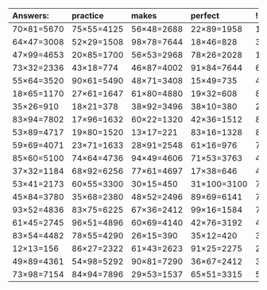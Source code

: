 | Answers: | practice | makes | perfect | ! |
| :--- | :--- | :--- | :--- | :--- |
| 70×81=5670 | 75×55=4125 | 56×48=2688 | 22×89=1958 | 10×27=270 | 
| 64×47=3008 | 52×29=1508 | 98×78=7644 | 18×46=828 | 30×80=2400 | 
| 47×99=4653 | 20×85=1700 | 56×53=2968 | 78×26=2028 | 100×86=8600 | 
| 73×32=2336 | 43×18=774 | 46×87=4002 | 91×84=7644 | 60×55=3300 | 
| 55×64=3520 | 90×61=5490 | 48×71=3408 | 15×49=735 | 47×31=1457 | 
| 18×65=1170 | 27×61=1647 | 61×80=4880 | 19×32=608 | 88×75=6600 | 
| 35×26=910 | 18×21=378 | 38×92=3496 | 38×10=380 | 24×31=744 | 
| 83×94=7802 | 17×96=1632 | 60×22=1320 | 42×36=1512 | 83×24=1992 | 
| 53×89=4717 | 19×80=1520 | 13×17=221 | 83×16=1328 | 86×86=7396 | 
| 59×69=4071 | 23×71=1633 | 28×91=2548 | 61×16=976 | 74×49=3626 | 
| 85×60=5100 | 74×64=4736 | 94×49=4606 | 71×53=3763 | 45×26=1170 | 
| 37×32=1184 | 68×92=6256 | 77×61=4697 | 17×38=646 | 48×61=2928 | 
| 53×41=2173 | 60×55=3300 | 30×15=450 | 31×100=3100 | 71×75=5325 | 
| 45×84=3780 | 35×68=2380 | 48×52=2496 | 89×69=6141 | 70×18=1260 | 
| 93×52=4836 | 83×75=6225 | 67×36=2412 | 99×16=1584 | 79×24=1896 | 
| 61×45=2745 | 96×51=4896 | 60×69=4140 | 42×76=3192 | 45×95=4275 | 
| 83×54=4482 | 78×55=4290 | 26×15=390 | 35×12=420 | 32×94=3008 | 
| 12×13=156 | 86×27=2322 | 61×43=2623 | 91×25=2275 | 23×89=2047 | 
| 49×89=4361 | 54×98=5292 | 90×81=7290 | 36×67=2412 | 31×90=2790 | 
| 73×98=7154 | 84×94=7896 | 29×53=1537 | 65×51=3315 | 53×42=2226 | 
